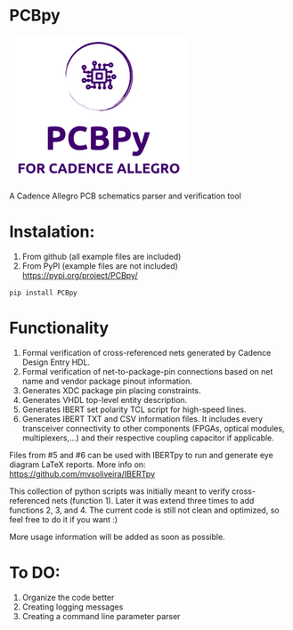# PCBpy
![Alt text](docs/logo.png?raw=true "Title")

A Cadence Allegro PCB schematics parser and verification tool

# Instalation: 
1) From github (all example files are included) 
2) From PyPI (example files are not included)
https://pypi.org/project/PCBpy/
```
pip install PCBpy
```

# Functionality
1) Formal verification of cross-referenced nets generated by Cadence Design Entry HDL.
2) Formal verification of net-to-package-pin connections based on net name and vendor package pinout information. 
3) Generates XDC package pin placing constraints.
4) Generates VHDL top-level entity description.
5) Generates IBERT set polarity TCL script for high-speed lines. 
6) Generates IBERT TXT and CSV information files. It includes every transceiver connectivity to other components (FPGAs, optical modules, multiplexers,...) and their respective coupling capacitor if applicable. 

Files from #5 and #6 can be used with IBERTpy to run and generate eye diagram LaTeX reports.
More info on: https://github.com/mvsoliveira/IBERTpy

This collection of python scripts was initially meant to verify cross-referenced nets (function 1). Later it was extend three times to add functions 2, 3, and 4.
The current code is still not clean and optimized, so feel free to do it if you want :) 

More usage information will be added as soon as possible.

# To DO:
1) Organize the code better
2) Creating logging messages
3) Creating a command line parameter parser
